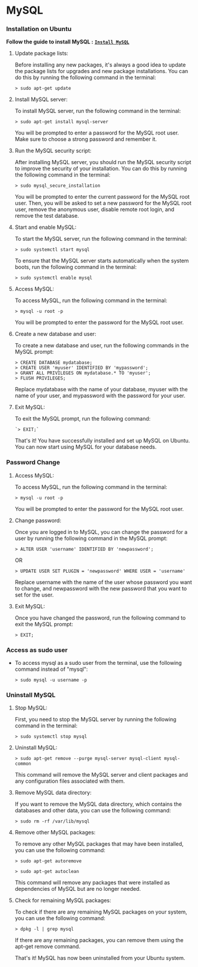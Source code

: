 # **MySQL**


### **Installation on Ubuntu**

**Follow the guide to install MySQL :**   [**`Install MySQL`**](https://dev.mysql.com/doc/mysql-apt-repo-quick-guide/en/)

 1. Update package lists:

    Before installing any new packages, it's always a good idea to update the package lists for upgrades and new package installations. You can do this by running the following command in the terminal:

        > sudo apt-get update

 2. Install MySQL server:

    To install MySQL server, run the following command in the terminal:

        > sudo apt-get install mysql-server

    You will be prompted to enter a password for the MySQL root user. Make sure to choose a strong password and remember it.

 3. Run the MySQL security script:
    
    After installing MySQL server, you should run the MySQL security script to improve the security of your installation. You can do this by running the following command in the terminal:

        > sudo mysql_secure_installation

    You will be prompted to enter the current password for the MySQL root user. Then, you will be asked to set a new password for the MySQL root user, remove the anonymous user, disable remote root login, and remove the test database.

 4. Start and enable MySQL:

    To start the MySQL server, run the following command in the terminal:
 
        > sudo systemctl start mysql

    To ensure that the MySQL server starts automatically when the system boots, run the following command in the terminal:   

        > sudo systemctl enable mysql 

 5. Access MySQL:
    
    To access MySQL, run the following command in the terminal:

        > mysql -u root -p

    You will be prompted to enter the password for the MySQL root user.

 6. Create a new database and user:
    
    To create a new database and user, run the following commands in the MySQL prompt:

        > CREATE DATABASE mydatabase;
        > CREATE USER 'myuser' IDENTIFIED BY 'mypassword';
        > GRANT ALL PRIVILEGES ON mydatabase.* TO 'myuser';
        > FLUSH PRIVILEGES;
    
    Replace mydatabase with the name of your database, myuser with the name of your user, and mypassword with the password for your user.

 7. Exit MySQL:
    
    To exit the MySQL prompt, run the following command:

        `> EXIT;`

    That's it! You have successfully installed and set up MySQL on Ubuntu. You can now start using MySQL for your database needs.





### **Password Change** 

 1. Access MySQL:
    
    To access MySQL, run the following command in the terminal:

        > mysql -u root -p

    You will be prompted to enter the password for the MySQL root user.
          
 2. Change password:

    Once you are logged in to MySQL, you can change the password for a user by running the following command in the MySQL prompt:      

        > ALTER USER 'username' IDENTIFIED BY 'newpassword';

    OR

        > UPDATE USER SET PLUGIN = 'newpassword' WHERE USER = 'username'   

    Replace username with the name of the user whose password you want to change, and newpassword with the new password that you want to set for the user.

 3. Exit MySQL:

    Once you have changed the password, run the following command to exit the MySQL prompt:
    
        > EXIT;




### **Access as sudo user**
 -  To access mysql as a sudo user from the terminal, use the following command instead of "mysql":
     
        > sudo mysql -u username -p



 
### **Uninstall MySQL**

 1. Stop MySQL:
    
    First, you need to stop the MySQL server by running the following command in the terminal:

        > sudo systemctl stop mysql

 2. Uninstall MySQL:

        > sudo apt-get remove --purge mysql-server mysql-client mysql-common

    This command will remove the MySQL server and client packages and any configuration files associated with them.

 3. Remove MySQL data directory:
    
    If you want to remove the MySQL data directory, which contains the databases and other data, you can use the following command:

        > sudo rm -rf /var/lib/mysql

 4. Remove other MySQL packages:

    To remove any other MySQL packages that may have been installed, you can use the following command:

        > sudo apt-get autoremove

        > sudo apt-get autoclean

    This command will remove any packages that were installed as dependencies of MySQL but are no longer needed.

 5. Check for remaining MySQL packages:

    To check if there are any remaining MySQL packages on your system, you can use the following command:

        > dpkg -l | grep mysql

    If there are any remaining packages, you can remove them using the apt-get remove command.

    That's it! MySQL has now been uninstalled from your Ubuntu system.

